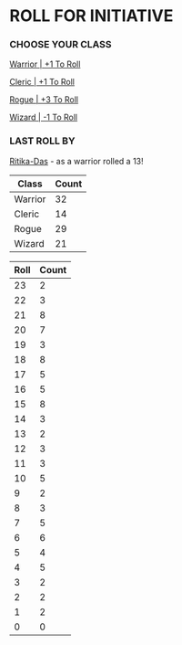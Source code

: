 # ROLL FOR INITIATIVE
### CHOOSE YOUR CLASS

[Warrior | +1 To Roll](https://github.com/benjaminsampica/benjaminsampica/issues/new?title=roll%7Cwarrior&body=Just+click+%27Submit+new+issue%27.)

[Cleric | +1 To Roll](https://github.com/benjaminsampica/benjaminsampica/issues/new?title=roll%7Ccleric&body=Just+click+%27Submit+new+issue%27.)

[Rogue | +3 To Roll](https://github.com/benjaminsampica/benjaminsampica/issues/new?title=roll%7Crogue&body=Just+click+%27Submit+new+issue%27.)

[Wizard | -1 To Roll](https://github.com/benjaminsampica/benjaminsampica/issues/new?title=roll%7Cwizard&body=Just+click+%27Submit+new+issue%27.)
### LAST ROLL BY
[Ritika-Das](https://www.github.com/Ritika-Das) - as a warrior rolled a 13!

|Class|Count|
|-|-|
|Warrior|32|
|Cleric|14|
|Rogue|29|
|Wizard|21|

|Roll|Count|
|-|-|
|23|2
|22|3
|21|8
|20|7
|19|3
|18|8
|17|5
|16|5
|15|8
|14|3
|13|2
|12|3
|11|3
|10|5
|9|2
|8|3
|7|5
|6|6
|5|4
|4|5
|3|2
|2|2
|1|2
|0|0

